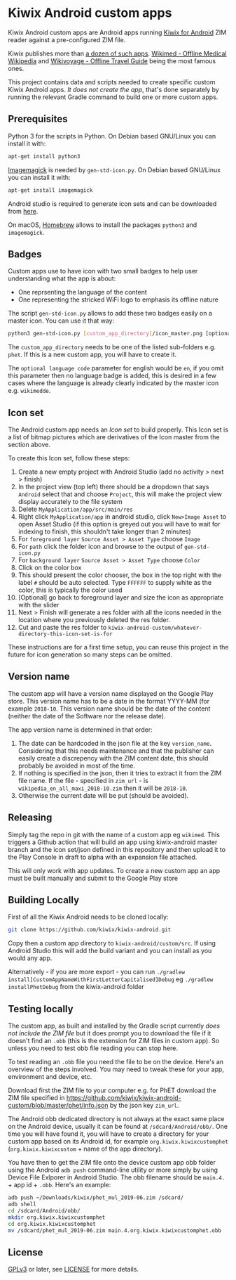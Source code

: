 # Kiwix Android custom apps

Kiwix Android custom apps are Android apps running [Kiwix for
Android](https://github.com/kiwix/kiwix-android) ZIM reader against a
pre-configured ZIM file.

Kiwix publishes more than [a dozen of such apps](https://play.google.com/store/apps/collection/cluster?clp=igM6ChkKEzkxMTYyMTU3Njc1NDE4NTc0OTIQCBgDEhsKFW9yZy5raXdpeC5raXdpeG1vYmlsZRABGAMYAQ%3D%3D:S:ANO1ljKl_Lw&gsr=Cj2KAzoKGQoTOTExNjIxNTc2NzU0MTg1NzQ5MhAIGAMSGwoVb3JnLmtpd2l4Lmtpd2l4bW9iaWxlEAEYAxgB:S:ANO1ljLrUVU). [Wikimed - Offline Medical Wikipedia](https://play.google.com/store/apps/details?id=org.kiwix.kiwixcustomwikimed) and [Wikivoyage - Offline Travel Guide](https://play.google.com/store/apps/details?id=org.kiwix.kiwixcustomwikivoyage) being the most famous ones.

This project contains data and scripts needed to create specific
 custom Kiwix Android apps.  _It does *not* create the app_, that's
 done separately by running the relevant Gradle command to build one
 or more custom apps.

## Prerequisites

Python 3 for the scripts in Python. On Debian based GNU/Linux you can
install it with:
```bash
apt-get install python3
```

[Imagemagick](https://imagemagick.org/) is needed by
`gen-std-icon.py`. On Debian based GNU/Linux you can
install it with:
```bash
apt-get install imagemagick
```

Android studio is required to generate icon sets and can be downloaded
from [here](https://developer.android.com/studio/?gclid=Cj0KCQiAiNnuBRD3ARIsAM8KmlvCImKxWu_AGECa8YM5pM7Nr_algyHXSkfbPRTio3WEeKTaEfFiFeIaAs81EALw_wcB).

On macOS, [Homebrew](https://brew.sh) allows to install the packages
`python3` and `imagemagick`.

## Badges

Custom apps use to have icon with two small badges to help user
understanding what the app is about:
* One reprsenting the language of the content
* One representing the stricked WiFi logo to emphasis its offline nature

The script `gen-std-icon.py` allows to add these two badges easily on
a master icon. You can use it that way:
```bash
python3 gen-std-icon.py [custom_app_directory]/icon_master.png [optional language code]
```

The `custom_app_directory` needs to be one of the listed sub-folders
e.g. `phet`. If this is a new custom app, you will have to create it.

The `optional language code` parameter for english would be `en`, if
 you omit this parameter then no language badge is added, this is
 desired in a few cases where the language is already clearly
 indicated by the master icon e.g. `wikimedde`.

## Icon set

The Android custom app needs an _Icon set_ to build properly. This
Icon set is a list of bitmap pictures which are derivatives of the
Icon master from the section above.

To create this Icon set, follow these steps:

1. Create a new empty project with Android Studio (add no activity >
next > finish)
1. In the project view (top left) there should be a dropdown that says
 `Android` select that and choose `Project`, this will make the
 project view display accurately to the file system
1. Delete `MyApplication/app/src/main/res`
1. Right click `MyApplication/app` in android studio, click `New>Image
Asset` to open Asset Studio (if this option is greyed out you will
have to wait for indexing to finish, this shouldn't take longer than 2
minutes)
1. For `foreground layer` `Source Asset > Asset Type` choose `Image`
1. For `path` click the folder icon and browse to the output of
`gen-std-icon.py`
1. For `background layer` `Source Asset > Asset Type` choose `Color`
1. Click on the color box
1. This should present the color chooser, the box in the top right
 with the label `#` should be auto selected.  Type `FFFFFF` to supply
 white as the color, this is typically the color used
1. [Optional] go back to foreground layer and size the icon as
appropriate with the slider
1. Next > Finish will generate a res folder with all the icons needed in
the location where you previously deleted the res folder.
1. Cut and paste the res folder to
`kiwix-android-custom/whatever-directory-this-icon-set-is-for`

These instructions are for a first time setup, you can reuse this
project in the future for icon generation so many steps can be
omitted.

## Version name

The custom app will have a version name displayed on the Google Play
store. This version name has to be a date in the format YYYY-MM (for
example `2018-10`. This version name should be the date of the content
(neither the date of the Software nor the release date).

The app version name is determined in that order:
1. The date can be hardcoded in the json file at the key
`version_name`. Considering that this needs maintenance and that the
publisher can easily create a discrepency with the ZIM content date,
this should probably be avoided in most of the time.
1. If nothing is specified in the json, then it tries to extract it
from the ZIM file name. If the file - specified in `zim_url` - is
`wikipedia_en_all_maxi_2018-10.zim` then it will be `2018-10`.
1. Otherwise the current date will be put (should be avoided).

## Releasing

Simply tag the repo in git with the name of a custom app eg
 `wikimed`. This triggers a Github action that will build an app using
 kiwix-android master branch and the icon set/json defined in this
 repository and then upload it to the Play Console in draft to alpha
 with an expansion file attached.

 This will only work with app updates. To create a new custom app an
 app must be built manually and submit to the Google Play store

## Building Locally

First of all the Kiwix Android needs to be cloned locally:
```bash
git clone https://github.com/kiwix/kiwix-android.git
```

Copy then a custom app directory to `kiwix-android/custom/src`.  If
using Android Studio this will add the build variant and you can
install as you would any app.

Alternatively - if you are more export - you can run `./gradlew
 install[CustomAppNameWithFirstLetterCapitalised]Debug` eg `./gradlew
 installPhetDebug` from the kiwix-android folder

## Testing locally

The custom app, as built and installed by the Gradle script currently
 _does not include the ZIM file_ but it does prompt you to download
 the file if it doesn't find an `.obb` (this is the extension for ZIM
 files in custom app).  So unless you need to test obb file reading
 you can stop here.

To test reading an `.obb` file you need the file to be on the device.
 Here's an overview of the steps involved. You may need to tweak these
 for your app, environment and device, etc.

Download first the ZIM file to your computer e.g. for PhET download
the ZIM file specified in
https://github.com/kiwix/kiwix-android-custom/blob/master/phet/info.json
by the json key `zim_url`.

The Android obb dedicated directory is not always at the exact same
place on the Android device, usually it can be found at
`/sdcard/Android/obb/`. One time you will have found it, you will have
to create a directory for your custom app based on its Android id, for
example `org.kiwix.kiwixcustomphet` (`org.kiwix.kiwixcustom` + name of
the app directory).

You have then to get the ZIM file onto the device custom app obb
folder using the Android `adb push` command-line utility or more
simply by using Device File Exlporer in Android Studio. The obb
filename should be `main.4.` + app id + `.obb`. Here's an example:
```bash
adb push ~/Downloads/kiwix/phet_mul_2019-06.zim /sdcard/
adb shell
cd /sdcard/Android/obb/
mkdir org.kiwix.kiwixcustomphet
cd org.kiwix.kiwixcustomphet
mv /sdcard/phet_mul_2019-06.zim main.4.org.kiwix.kiwixcustomphet.obb
```

License
-------

[GPLv3](https://www.gnu.org/licenses/gpl-3.0) or later, see
[LICENSE](LICENSE) for more details.
